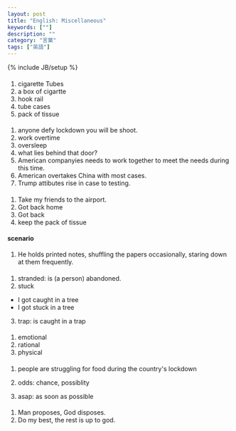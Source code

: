 ```yaml
---
layout: post
title: "English: Miscellaneous"
keywords: [""]
description: ""
category: "言葉"
tags: ["英語"]
---
```

{% include JB/setup %}

####
1. cigarette Tubes
2. a box of cigartte
3. hook rail
4. tube cases
5. pack of tissue


####
1. anyone defy lockdown you will be shoot. 
2. work overtime
3. oversleep
4. what lies behind that door?
5. American companyies needs to work together to meet the needs during this
   time.
6. American overtakes China with most cases.
7. Trump attibutes rise in case to testing.


####
1. Take my friends to the airport.
2. Got back home
3. Got back
4. keep the pack of tissue


#### scenario
1. He holds printed notes, shuffling the papers occasionally, staring down at
   them frequently.

####
1. stranded: is (a person) abandoned.
2. stuck
- I got caught in a tree
- I got stuck in a tree
3. trap: is caught in a trap


####
1. emotional
2. rational
3. physical 

####
1. people are struggling for food during the country's lockdown

1. odds: chance, possiblity
2. asap: as soon as possible


####
1. Man proposes, God disposes.
2. Do my best, the rest is up to god.
